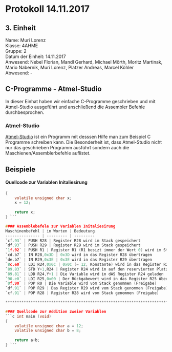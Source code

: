 # Protokoll 14.11.2017
## 3. Einheit

Name: Muri Lorenz <br>
Klasse: 4AHME <br>
Gruppe: 2 <br>
Datum der Einheit: 14.11.2017 <br>
Anwesend: Nebel Florian, Mandl Gerhard, Michael Mörth, Moritz Martinak, Mario Nabernik, Muri Lorenz, Platzer Andreas, Marcel Köhler <br>
Abwesend: - <br>

## C-Programme - Atmel-Studio
In dieser Einhat haben wir einfache C-Programme geschrieben und mit Atmel-Studio ausgeführt und anschließend die Assembler Befehle durchbesprochen. <br>

### Atmel-Studio
[Atmel-Studio](https://www.microchip.com/avr-support/atmel-studio-7) ist ein Programm mit desssen Hilfe man zum Beispiel C Programme schreiben kann. Die Besonderheit ist, dass Atmel-Studio nicht nur das geschrieben Programm ausführt sondern auch die Maschienen/Assemblerbefehle auflistet.

## Beispiele

#### Quellcode zur Variablen Initaliesirung
```c int main (void)
{
	volatile unsigned char x;
	x = 12;
	
	return x;
} ```

#### Assemblebefele zur Variablen Initaliesirung
Maschinenbefehl | in Worten | Bedeutung
--------------- | --------- | ---------
`cf.93` | PUSH R28 | Register R28 wird im Stack gespeichert
`df.93` | PUSH R29 | Register R29 wird im Stack gespeichert
`1f.92` | PUSH R1 | Register R1 (R1 besizt immer der Wert 0) wird im Stack gespeichert reserviert Platz für lokale Variablen
`cd.b7` | IN R28,0x3D | 0x3D wird in das Register R28 übertragen
`de.b7` | IN R29,0x3E | 0x3E wird in das Register R29 übertragen
`8c.e0` | LDI R24,0x0C | 0x0C (= 12, Konstante) wird in das Register R24 übertragen
`89.83` | STD Y+1,R24 | Register R24 wird in auf den reservierten Platz (für lokale Variablen) übertragen (Y+1 bedeutet die Variable wird direkt nach dem Y-Register agelegt)
`89.81` | LDD R24,Y+1 | Die Variable wird in dAS Register R24 geladen
`90.e0` | LDI R25,0x00 | Der Rückgabewert wird in das Register R25 übertragen
`0f.90` | POP R0 | Die Variable wird vom Stack genommen (Freigabe)
`df.91` | POP R29 | Das Register R29 wird vom Stack genommen (Freigabe)
`cf.91` | POP R28 | Register R28 wird vom Stack genommen (Freigabe)

****************************************************************************************************************************************

#### Quellcode zur Addition zweier Variablen
```c int main (void)
{
	volatile unsigned char a = 12;
	volatile unsigned char b = 8;
	
	return a+b;
} ```






